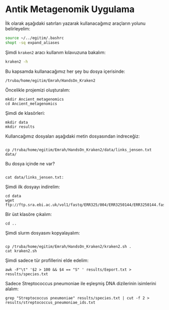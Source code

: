 # Antik Metagenomik Uygulama

İlk olarak aşağıdaki satırları yazarak kullanacağımız araçların yolunu belirleyelim:

```bash
source ~/../egitim/.bashrc
shopt -sq expand_aliases
```

Şimdi `kraken2` aracı kullanım kılavuzuna bakalım:


```bash
kraken2 -h

```

Bu kapsamda kullanacağımız her şey bu dosya içerisinde:

```
/truba/home/egitim/Emrah/HandsOn_Kraken2
```

Öncelikle projemizi oluşturalım:

```
mkdir Ancient_metagenomics
cd Ancient_metagenomics
```

Şimdi de klasörleri:

```
mkdir data
mkdir results
```

Kullancağımız dosyaları aşağıdaki metin dosyasından indreceğiz:

```

cp /truba/home/egitim/Emrah/HandsOn_Kraken2/data/links_jensen.txt data/
```

Bu dosya içinde ne var?

```

cat data/links_jensen.txt:
```

Şimdi ilk dosyayı indirelim:


```
cd data
wget ftp://ftp.sra.ebi.ac.uk/vol1/fastq/ERR325/004/ERR3250144/ERR3250144.fastq.gz
```

Bir üst klasöre çıkalım:

```
cd ..
```

Şimdi slurm dosyasını kopyalayalım:

```

cp /truba/home/egitim/Emrah/HandsOn_Kraken2/kraken2.sh .
cat kraken2.sh
```

Şimdi sadece tür profillerini elde edelim:


```
awk -F"\t" '$2 > 100 && $4 == "S" ' results/Eeport.txt > results/species.txt
```

Sadece Streptococcus pneumoniae ile eşleşmiş DNA dizilerinin isimlerini alalım:


```
grep "Streptococcus pneumoniae" results/species.txt | cut -f 2 > results/streptococcus_pneumoniae_ids.txt
```